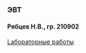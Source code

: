 ### ЭВТ

#### Рябцев Н.В., гр. 210902

[Lабораторные работы](https://nikita10001.github.io/evt_bsuir/)
